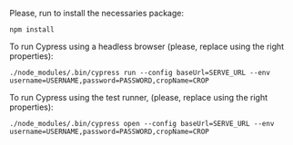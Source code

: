 Please, run to install the necessaries package:

~~~
npm install
~~~

To run Cypress using a headless browser (please, replace using the right properties): 

~~~
./node_modules/.bin/cypress run --config baseUrl=SERVE_URL --env username=USERNAME,password=PASSWORD,cropName=CROP
~~~

To run Cypress using the test runner, (please, replace using the right properties):

~~~
./node_modules/.bin/cypress open --config baseUrl=SERVE_URL --env username=USERNAME,password=PASSWORD,cropName=CROP
~~~ 
